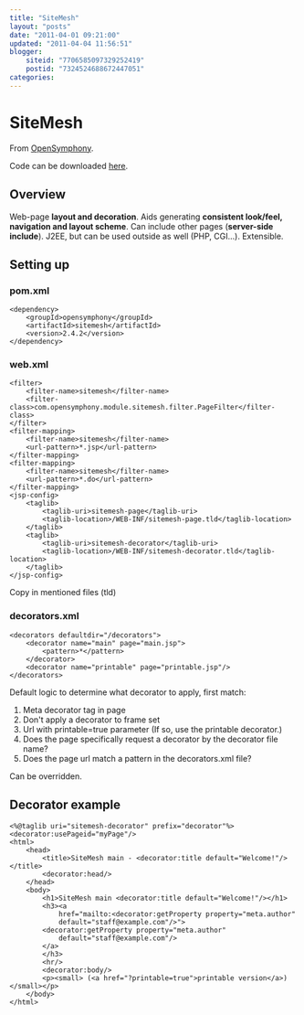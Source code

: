 ```yaml
---
title: "SiteMesh"
layout: "posts"
date: "2011-04-01 09:21:00"
updated: "2011-04-04 11:56:51"
blogger:
    siteid: "7706585097329252419"
    postid: "7324524688672447051"
categories: 
---
```


# SiteMesh
From <a href="http://www.opensymphony.com/sitemesh/">OpenSymphony</a>.

Code can be downloaded <a href="https://docs.google.com/a/antares.no/leaf?id=0B8PMyhF3byYlZWQxOWE0OGQtMTc2Ny00YTVkLWI0ZDEtM2VhNDYwMmQwMGE0&amp;hl=en&amp;authkey=CIrBxtUF">here</a>.

## Overview
Web-page **layout and decoration**.
Aids generating **consistent look/feel, navigation and layout scheme**.
Can include other pages (**server-side include**).
J2EE, but can be used outside as well (PHP, CGI...).
Extensible.


## Setting up

### pom.xml
~~~~~~
<dependency>
	<groupId>opensymphony</groupId>
	<artifactId>sitemesh</artifactId>
	<version>2.4.2</version>
</dependency>
~~~~~~

### web.xml
~~~~~~
<filter>
	<filter-name>sitemesh</filter-name>
	<filter-class>com.opensymphony.module.sitemesh.filter.PageFilter</filter-class>
</filter>
<filter-mapping>
	<filter-name>sitemesh</filter-name>
	<url-pattern>*.jsp</url-pattern>
</filter-mapping>
<filter-mapping>
	<filter-name>sitemesh</filter-name>
	<url-pattern>*.do</url-pattern>
</filter-mapping>
<jsp-config>
	<taglib>
		<taglib-uri>sitemesh-page</taglib-uri>
		<taglib-location>/WEB-INF/sitemesh-page.tld</taglib-location>
	</taglib>
	<taglib>
		<taglib-uri>sitemesh-decorator</taglib-uri>
		<taglib-location>/WEB-INF/sitemesh-decorator.tld</taglib-location>
	</taglib>
</jsp-config>
~~~~~~

Copy in mentioned files (tld)

### decorators.xml
~~~~~~
<decorators defaultdir="/decorators">
	<decorator name="main" page="main.jsp">
		<pattern>*</pattern>
	</decorator>
	<decorator name="printable" page="printable.jsp"/>
</decorators>
~~~~~~

Default logic to determine what decorator to apply, first match:

1. Meta decorator tag in page
2. Don't apply a decorator to frame set
3. Url with printable=true parameter (If so, use the printable decorator.)
4. Does the page specifically request a decorator by the decorator file name?
5. Does the page url match a pattern in the decorators.xml file?

Can be overridden.

## Decorator example
~~~~~~
<%@taglib uri="sitemesh-decorator" prefix="decorator"%>
<decorator:usePageid="myPage"/>
<html>
	<head>
		<title>SiteMesh main - <decorator:title default="Welcome!"/></title>
		<decorator:head/>
	</head>
	<body>
		<h1>SiteMesh main <decorator:title default="Welcome!"/></h1>
		<h3><a
			href="mailto:<decorator:getProperty property="meta.author"
			default="staff@example.com"/>">
		<decorator:getProperty property="meta.author"
			default="staff@example.com"/>
		</a>
		</h3>
		<hr/>
		<decorator:body/>
		<p><small> (<a href="?printable=true">printable version</a>)</small></p>
	</body>
</html>
~~~~~~
